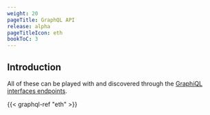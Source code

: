 ```yaml
---
weight: 20
pageTitle: GraphQL API
release: alpha
pageTitleIcon: eth
bookToC: 3
---
```


## Introduction

All of these can be played with and discovered through the
[GraphiQL interfaces endpoints](../endpoints).

{{< graphql-ref "eth" >}}
